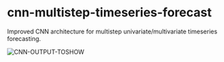 # cnn-multistep-timeseries-forecast
Improved CNN architecture for multistep univariate/multivariate timeseries forecasting.

![CNN-OUTPUT-TOSHOW](https://user-images.githubusercontent.com/60859449/156728550-fa586e02-16bd-4463-b4a1-c52f3297b3f6.png)
